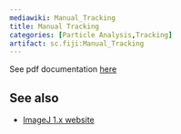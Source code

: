 ```yaml
---
mediawiki: Manual_Tracking
title: Manual Tracking
categories: [Particle Analysis,Tracking]
artifact: sc.fiji:Manual_Tracking
---
```


 

See pdf documentation [here](/ij/plugins/track/Manual%20Tracking%20plugin.pdf)

## See also

-   [ImageJ 1.x website](/ij/plugins/track/track.html)

  
